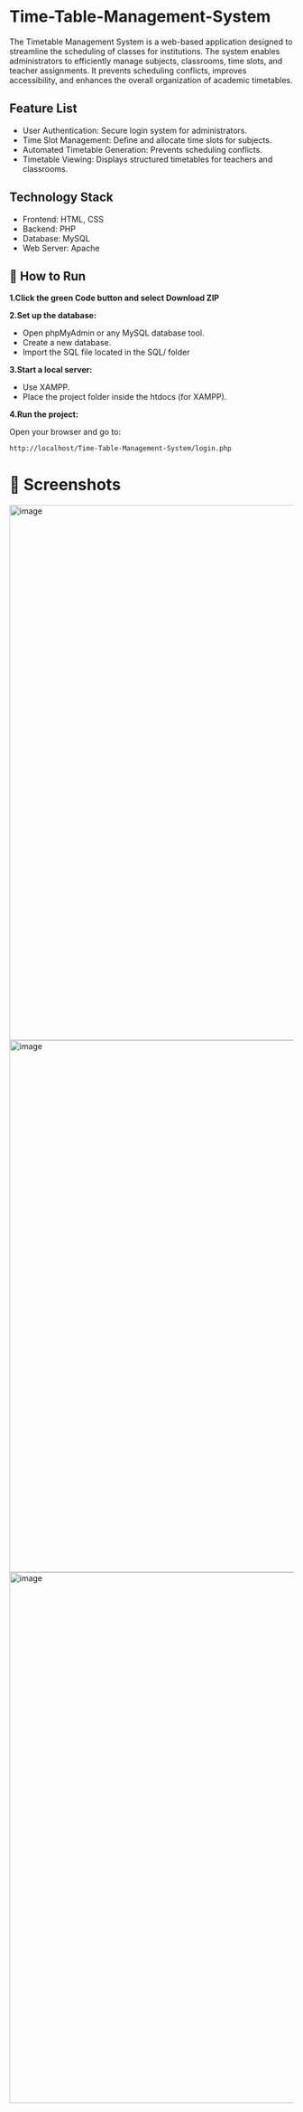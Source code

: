 # Time-Table-Management-System
The Timetable Management System is a web-based application designed to streamline the scheduling of classes for institutions. The system enables administrators to efficiently manage subjects, classrooms, time slots, and teacher assignments. It prevents scheduling conflicts, improves accessibility, and enhances the overall organization of academic timetables.

## Feature List
- User Authentication: Secure login system for administrators.
- Time Slot Management: Define and allocate time slots for subjects.
- Automated Timetable Generation: Prevents scheduling conflicts.
- Timetable Viewing: Displays structured timetables for teachers and classrooms.

## Technology Stack
- Frontend: HTML, CSS
- Backend: PHP
- Database: MySQL
- Web Server: Apache

## 🚀 How to Run
**1.Click the green **Code** button and select **Download ZIP****
   
 **2.Set up the database:**

   - Open phpMyAdmin or any MySQL database tool.
   - Create a new database.
   - Import the SQL file located in the SQL/ folder

  **3.Start a local server:**

   - Use XAMPP.
   - Place the project folder inside the htdocs (for XAMPP).

  **4.Run the project:**

   Open your browser and go to:
   ```bash
   http://localhost/Time-Table-Management-System/login.php
   ```

# 📸 Screenshots
<img width="947" alt="image" src="https://github.com/user-attachments/assets/ec6c80cb-c749-4d5e-95c7-dbc2ee21a240" />
<img width="941" alt="image" src="https://github.com/user-attachments/assets/26057f7f-6d1c-4aa7-9b0a-046b95a29223" />
<img width="939" alt="image" src="https://github.com/user-attachments/assets/790ae869-b237-4423-8dc5-c7b529842e16" />

